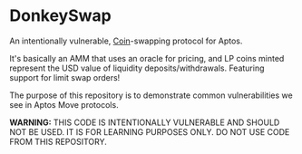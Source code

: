 # DonkeySwap

An intentionally vulnerable, [Coin](https://github.com/aptos-labs/aptos-core/blob/main/aptos-move/framework/aptos-framework/doc/coin.md#0x1_coin)-swapping protocol for Aptos.

It's basically an AMM that uses an oracle for pricing, and LP coins minted represent the USD value of liquidity deposits/withdrawals. Featuring support for limit swap orders!

The purpose of this repository is to demonstrate common vulnerabilities we see in Aptos Move protocols.

**WARNING:** THIS CODE IS INTENTIONALLY VULNERABLE AND SHOULD NOT BE USED. IT IS FOR LEARNING PURPOSES ONLY. DO NOT USE CODE FROM THIS REPOSITORY.

